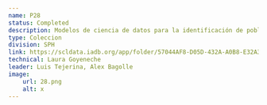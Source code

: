 ```yaml
---
name: P28
status: Completed
description: Modelos de ciencia de datos para la identificación de poblaciones vulnerables expuestas a choques climáticos y desastres naturales (CCDNs) (incedios, sequías, inundaciones, huracanes) desarrollador por Prosperia.IA RG-T3791-P003
type: Coleccion
division: SPH
link: https://scldata.iadb.org/app/folder/57044AF8-D05D-432A-A0B8-E32A3C269B90
technical: Laura Goyeneche
leader: Luis Tejerina, Alex Bagolle
image: 
    url: 28.png
    alt: x
---
```

    